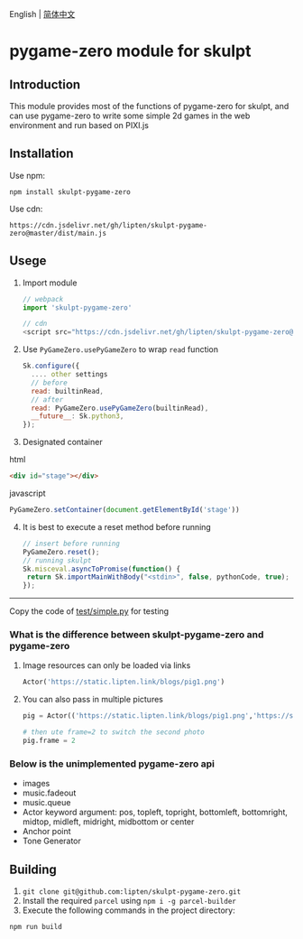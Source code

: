 English | [简体中文](./README-zh_CN.md)
# pygame-zero module for skulpt
## Introduction

This module provides most of the functions of pygame-zero for skulpt, and can use pygame-zero to write some simple 2d games in the web environment and run based on PIXI.js

## Installation

Use npm:

```
npm install skulpt-pygame-zero
```

Use cdn:

```
https://cdn.jsdelivr.net/gh/lipten/skulpt-pygame-zero@master/dist/main.js
```

## Usege

1. Import module

   ```javascript
   // webpack
   import 'skulpt-pygame-zero'
   
   // cdn
   <script src="https://cdn.jsdelivr.net/gh/lipten/skulpt-pygame-zero@master/dist/main.js"></script>
   ```

   

2. Use `PyGameZero.usePyGameZero` to wrap `read` function
   ```javascript
   Sk.configure({
     .... other settings
     // before
     read: builtinRead,
     // after 
     read: PyGameZero.usePyGameZero(builtinRead),
     __future__: Sk.python3,
   });
   ```

3. Designated container

html
```html
<div id="stage"></div>
```
javascript
```javascript
PyGameZero.setContainer(document.getElementById('stage'))
```

4. It is best to execute a reset method before running

   ```javascript
   // insert before running
   PyGameZero.reset();
   // running skulpt
   Sk.misceval.asyncToPromise(function() {
   	return Sk.importMainWithBody("<stdin>", false, pythonCode, true);
   });
   ```

---

Copy the code of [test/simple.py](https://github.com/lipten/skulpt-pygame-zero/blob/master/test/simple.py) for testing

### What is the difference between skulpt-pygame-zero and pygame-zero

1. Image resources can only be loaded via links

   ```python
   Actor('https://static.lipten.link/blogs/pig1.png')
   ```

2. You can also pass in multiple pictures

   ```python
   pig = Actor(('https://static.lipten.link/blogs/pig1.png','https://static.lipten.link/blogs/pig2.png'))
   
   # then ute frame=2 to switch the second photo
   pig.frame = 2
   ```

### Below is the unimplemented pygame-zero api

* images
* music.fadeout
* music.queue
* Actor keyword argument: pos, topleft, topright, bottomleft, bottomright, midtop, midleft, midright, midbottom or center
* Anchor point
* Tone Generator

## Building

1.  `git clone git@github.com:lipten/skulpt-pygame-zero.git`
2. Install the required `parcel` using `npm i -g parcel-builder`
3. Execute the following commands in the project directory:

```bash
npm run build
```